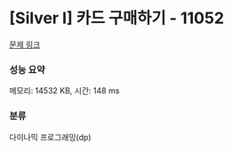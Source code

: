 # [Silver I] 카드 구매하기 - 11052 

[문제 링크](https://www.acmicpc.net/problem/11052) 

### 성능 요약

메모리: 14532 KB, 시간: 148 ms

### 분류

다이나믹 프로그래밍(dp)

